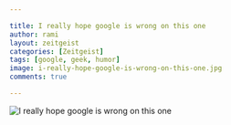```yaml
---

title: I really hope google is wrong on this one
author: rami
layout: zeitgeist 
categories: [Zeitgeist]
tags: [google, geek, humor]
image: i-really-hope-google-is-wrong-on-this-one.jpg
comments: true

---
```


![I really hope google is wrong on this one](/assets/images/content/zeitgeist/i-really-hope-google-is-wrong-on-this-one.jpg)

